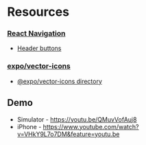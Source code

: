 # Resources


### [React Navigation](https://reactnavigation.org/) 

* [Header buttons](https://reactnavigation.org/docs/header-buttons)

### [expo/vector-icons](https://github.com/expo/vector-icons)

* [@expo/vector-icons directory](https://expo.github.io/vector-icons/)

## Demo

* Simulator - https://youtu.be/QMuvVofAuj8
* iPhone - https://www.youtube.com/watch?v=VHkY9L7o7DM&feature=youtu.be

